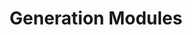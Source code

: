 ---
layout: default
title: Generation Modules
nav_order: 3
has_children: true
permalink: /modules/generation
---